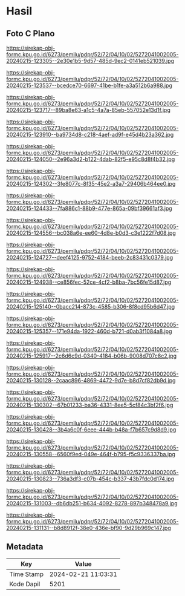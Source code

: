 # Hasil

## Foto C Plano

https://sirekap-obj-formc.kpu.go.id/6273/pemilu/pdpr/52/72/04/10/02/5272041002005-20240215-123305--2e30e1b5-9d57-485d-9ec2-0141eb521039.jpg

https://sirekap-obj-formc.kpu.go.id/6273/pemilu/pdpr/52/72/04/10/02/5272041002005-20240215-123537--bcedce70-6697-41be-b1fe-a3a512b6a988.jpg

https://sirekap-obj-formc.kpu.go.id/6273/pemilu/pdpr/52/72/04/10/02/5272041002005-20240215-123717--89ba8e63-a1c5-4a7a-85eb-557052e13d1f.jpg

https://sirekap-obj-formc.kpu.go.id/6273/pemilu/pdpr/52/72/04/10/02/5272041002005-20240215-123910--ba9734d8-c218-4aef-ad9f-e45d4b23a362.jpg

https://sirekap-obj-formc.kpu.go.id/6273/pemilu/pdpr/52/72/04/10/02/5272041002005-20240215-124050--2e96a3d2-b122-4dab-82f5-e95c8d8f4b32.jpg

https://sirekap-obj-formc.kpu.go.id/6273/pemilu/pdpr/52/72/04/10/02/5272041002005-20240215-124302--3fe8077c-8f35-45e2-a3a7-29406b464ee0.jpg

https://sirekap-obj-formc.kpu.go.id/6273/pemilu/pdpr/52/72/04/10/02/5272041002005-20240215-124433--7fa886c1-88b9-477e-865a-09bf39661af3.jpg

https://sirekap-obj-formc.kpu.go.id/6273/pemilu/pdpr/52/72/04/10/02/5272041002005-20240215-124556--bc038a6e-ee60-4d8e-b0d3-c3e1222f7d08.jpg

https://sirekap-obj-formc.kpu.go.id/6273/pemilu/pdpr/52/72/04/10/02/5272041002005-20240215-124727--deef4125-9752-4184-beeb-2c83431c0379.jpg

https://sirekap-obj-formc.kpu.go.id/6273/pemilu/pdpr/52/72/04/10/02/5272041002005-20240215-124938--ce856fec-52ce-4cf2-b8ba-7bc56fe15d87.jpg

https://sirekap-obj-formc.kpu.go.id/6273/pemilu/pdpr/52/72/04/10/02/5272041002005-20240215-125140--0bacc214-873c-4585-b306-8f8cd95b6d47.jpg

https://sirekap-obj-formc.kpu.go.id/6273/pemilu/pdpr/52/72/04/10/02/5272041002005-20240215-125357--171e94da-1922-460d-b721-d0ab3f1084a8.jpg

https://sirekap-obj-formc.kpu.go.id/6273/pemilu/pdpr/52/72/04/10/02/5272041002005-20240215-125917--2c6d6c9d-0340-4184-b06b-9008d707c8c2.jpg

https://sirekap-obj-formc.kpu.go.id/6273/pemilu/pdpr/52/72/04/10/02/5272041002005-20240215-130128--2caac896-4869-4472-9d7e-b8d7cf82db9d.jpg

https://sirekap-obj-formc.kpu.go.id/6273/pemilu/pdpr/52/72/04/10/02/5272041002005-20240215-130302--67b01233-ba36-4331-8ee5-5cf84c3bf2f6.jpg

https://sirekap-obj-formc.kpu.go.id/6273/pemilu/pdpr/52/72/04/10/02/5272041002005-20240215-130428--3b4a6c0f-6eee-444b-b48a-f7b657c9d8d9.jpg

https://sirekap-obj-formc.kpu.go.id/6273/pemilu/pdpr/52/72/04/10/02/5272041002005-20240215-130558--6560f9ed-049e-464f-b795-f5c9336337ba.jpg

https://sirekap-obj-formc.kpu.go.id/6273/pemilu/pdpr/52/72/04/10/02/5272041002005-20240215-130823--736a3df3-c07b-454c-b337-43b7fdc0d174.jpg

https://sirekap-obj-formc.kpu.go.id/6273/pemilu/pdpr/52/72/04/10/02/5272041002005-20240215-131003--db6db251-b634-4092-8278-897b348478a9.jpg

https://sirekap-obj-formc.kpu.go.id/6273/pemilu/pdpr/52/72/04/10/02/5272041002005-20240215-131131--b8d8912f-38e0-436e-bf90-9d29b969c147.jpg


## Metadata

| Key        | Value               |
| ---------- | ------------------- |
| Time Stamp | 2024-02-21 11:03:31 |
| Kode Dapil | 5201                |



